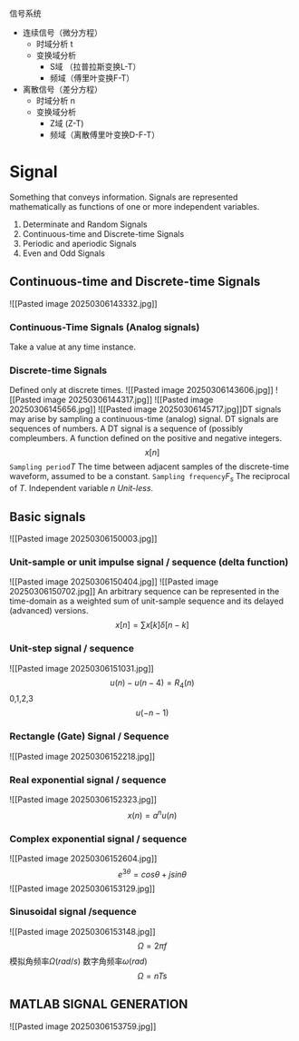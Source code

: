 信号系统
* 连续信号（微分方程）
	* 时域分析 t 
	* 变换域分析
		* S域 （拉普拉斯变换L-T）
		* 频域（傅里叶变换F-T）
* 离散信号（差分方程）
	* 时域分析 n
	* 变换域分析
		* Z域 (Z-T)
		* 频域（离散傅里叶变换D-F-T）

# Signal
Something that conveys information.
Signals are represented mathematically as functions of one or more independent variables.
1. Determinate and Random Signals
2. Continuous-time and Discrete-time Signals
3. Periodic and aperiodic Signals
4. Even and Odd Signals
## Continuous-time and Discrete-time Signals
![[Pasted image 20250306143332.jpg]]
### Continuous-Time Signals (Analog signals)
Take a value at any time instance.
### Discrete-time Signals
Defined only at discrete times.
![[Pasted image 20250306143606.jpg]]
![[Pasted image 20250306144317.jpg]]
![[Pasted image 20250306145656.jpg]]
![[Pasted image 20250306145717.jpg]]DT signals may arise by sampling a continuous-time (analog) signal.
DT signals are sequences of numbers. A DT signal is a sequence of (possibly compleumbers. A function defined on the positive and negative integers.
$$x[n]$$
`Sampling period`$T$
The time between adjacent samples of the discrete-time waveform, assumed to be a constant.
`Sampling frequency`$F_s$
The reciprocal of $T$.
Independent variable $n$
*Unit-less*.
## Basic signals
![[Pasted image 20250306150003.jpg]]
### Unit-sample or unit impulse signal / sequence (delta function)
![[Pasted image 20250306150404.jpg]]
![[Pasted image 20250306150702.jpg]]
An arbitrary sequence can be represented in the time-domain as a weighted sum of unit-sample sequence and its delayed (advanced) versions.
$$x[n]=\sum x[k]\delta [n-k]$$
### Unit-step signal / sequence
![[Pasted image 20250306151031.jpg]]
$$u(n)-u(n-4)=R_{4}(n)$$ 
0,1,2,3
$$u(-n-1)$$
### Rectangle (Gate) Signal / Sequence
![[Pasted image 20250306152218.jpg]]

### Real exponential signal / sequence
![[Pasted image 20250306152323.jpg]]
$$x(n)=a^{n}u(n)$$
### Complex exponential signal / sequence
![[Pasted image 20250306152604.jpg]]
$$e^{3\theta}=cos\theta + jsin\theta$$
![[Pasted image 20250306153129.jpg]]
### Sinusoidal signal /sequence
![[Pasted image 20250306153148.jpg]]
$$\Omega = 2\pi f$$
模拟角频率$\Omega(rad/s)$
数字角频率$\omega(rad)$
$$\Omega = nTs$$
## MATLAB SIGNAL GENERATION
![[Pasted image 20250306153759.jpg]]
